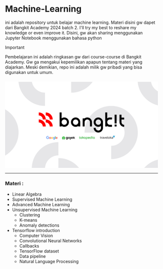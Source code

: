 # Machine-Learning

ini adalah repository untuk belajar machine learning. Materi disini gw dapet dari Bangkit Academy 2024 batch 2. I'll try my best to reshare my knowledge or even improve it. Disini, gw akan sharing menggunakan Jupyter Notebook menggunakan bahasa python

> [!IMPORTANT]
> Pembelajaran ini adalah ringkasan gw dari course-course di Bangkit Academy. Gw ga mengakui kepemilikan apapun tentang materi yang diajarkan. Meski demikian, repo ini adalah milik gw pribadi yang bisa digunakan untuk umum.

### 
<img src="asset/2-1.png">

---

### Materi :
* Linear Algebra
* Supervised Machine Learning
* Advanced Machine Learning
* Unsupervised Machine Learning
  * Clustering
  * K-means
  * Anomaly detections
* Tensorflow introduction
  * Computer Vision
  * Convolutional Neural Networks
  * Callbacks
  * TensorFlow dataset
  * Data pipeline
  * Natural Language Processing
